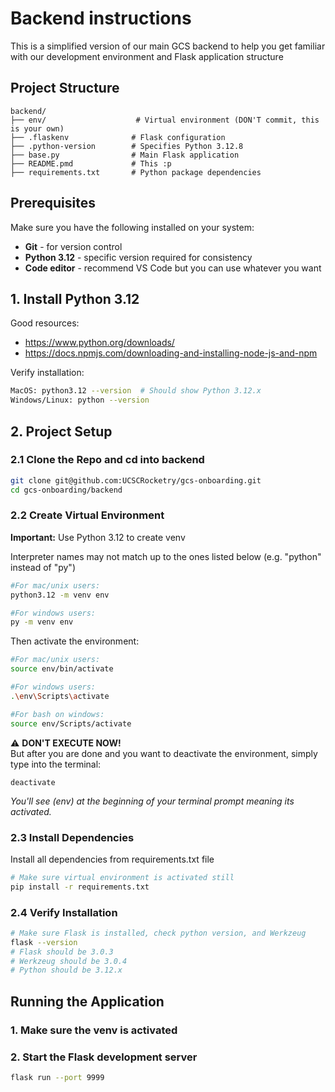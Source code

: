 # Backend instructions
This is a simplified version of our main GCS backend to help you get familiar with our development environment and Flask application structure

## Project Structure

```
backend/
├── env/                    # Virtual environment (DON'T commit, this is your own)
├── .flaskenv              # Flask configuration
├── .python-version        # Specifies Python 3.12.8
├── base.py                # Main Flask application
├── README.pmd             # This :p
├── requirements.txt       # Python package dependencies
```


## Prerequisites

Make sure you have the following installed on your system:

- **Git** - for version control
- **Python 3.12** - specific version required for consistency
- **Code editor** - recommend VS Code but you can use whatever you want 

## 1. Install Python 3.12

Good resources:
* https://www.python.org/downloads/
* https://docs.npmjs.com/downloading-and-installing-node-js-and-npm

Verify installation:
```bash
MacOS: python3.12 --version  # Should show Python 3.12.x
Windows/Linux: python --version
```

## 2. Project Setup

### 2.1 Clone the Repo and cd into backend
```bash
git clone git@github.com:UCSCRocketry/gcs-onboarding.git
cd gcs-onboarding/backend
```

### 2.2 Create Virtual Environment
**Important:** Use Python 3.12 to create venv

Interpreter names may not match up to the ones listed below (e.g. "python" instead of "py")
```bash
#For mac/unix users: 
python3.12 -m venv env

#For windows users: 
py -m venv env
```
Then activate the environment:
```bash 
#For mac/unix users: 
source env/bin/activate

#For windows users: 
.\env\Scripts\activate

#For bash on windows: 
source env/Scripts/activate
```

⚠️ **DON'T EXECUTE NOW!**  
But after you are done and you want to deactivate the environment, simply type into the terminal:
```
deactivate
```

*You'll see (env) at the beginning of your terminal prompt meaning its activated.*


### 2.3 Install Dependencies
Install all dependencies from requirements.txt file
```bash
# Make sure virtual environment is activated still
pip install -r requirements.txt
```

### 2.4 Verify Installation
```bash
# Make sure Flask is installed, check python version, and Werkzeug
flask --version 
# Flask should be 3.0.3
# Werkzeug should be 3.0.4 
# Python should be 3.12.x

```

## Running the Application

### 1. Make sure the venv is activated

### 2. Start the Flask development server
```bash
flask run --port 9999
```
